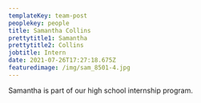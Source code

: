 ```yaml
---
templateKey: team-post
peoplekey: people
title: Samantha Collins
prettytitle1: Samantha
prettytitle2: Collins
jobtitle: Intern
date: 2021-07-26T17:27:18.675Z
featuredimage: /img/sam_8501-4.jpg
---
```

Samantha is part of our high school internship program.